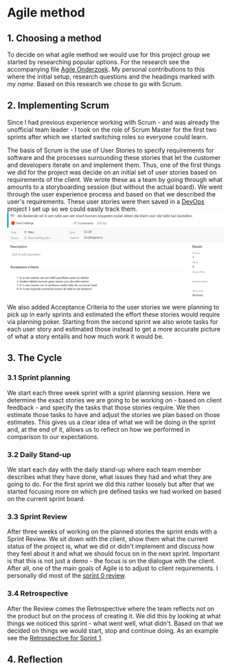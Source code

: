 # Agile method
## 1. Choosing a method
To decide on what agile method we would use for this project group we started by researching popular options. For the research see the accompanying file [Agile Onderzoek](Agile%20Onderzoek.pdf). My personal contributions to this where the initial setup, research questions and the headings marked with my *name*.
 Based on this research we chose to go with Scrum.

## 2. Implementing Scrum
Since I had previous experience working with Scrum - and was already the unofficial team leader - I took on the role of Scrum Master for the first two sprints after which we started switching roles so everyone could learn.

The basis of Scrum is the use of User Stories to specify requirements for software and the processes surrounding these stories that let the customer and developers iterate on and implement them. Thus, one of the first things we did for the project was decide on an initial set of user stories based on requirements of the client. We wrote these as a team by going through what amounts to a storyboarding session (but without the actual board). We went through the user experience process and based on that we described the user's requirements. These user stories were then saved in a [DevOps](https://dev.azure.com/OIBSS-F/S3-GP) project I set up so we could easily track them.
![An example user story](user_story.PNG)
We also added Acceptance Criteria to the user stories we were planning to pick up in early sprints and estimated the effort these stories would require via planning poker. Starting from the second sprint we also wrote tasks for each user story and estimated those instead to get a more accurate picture of what a story entails and how much work it would be.

## 3. The Cycle
### 3.1 Sprint planning
We start each three week sprint with a sprint planning session. Here we determine the exact stories we are going to be working on - based on client feedback - and specify the tasks that those stories require. We then estimate those tasks to have and adjust the stories we plan based on those estimates. This gives us a clear idea of what we will be doing in the sprint and, at the end of it, allows us to reflect on how we performed in comparison to our expectations.
### 3.2 Daily Stand-up
We start each day with the daily stand-up where each team member describes what they have done, what issues they had and what they are going to do. For the first sprint we did this rather loosely but after that we started focusing more on which pre defined tasks we had worked on based on the current sprint board.
### 3.3 Sprint Review
After three weeks of working on the planned stories the sprint ends with a Sprint Review. We sit down with the client, show them what the current status of the project is, what we did or didn't implement and discuss how they feel about it and what we should focus on in the next sprint. Important is that this is not just a demo - the focus is on the dialogue with the client. After all, one of the main goals of Agile is to adjust to client requirements. I personally did most of the [sprint 0 review](Oplevering%20Sprint%200.pdf).
### 3.4 Retrospective
After the Review comes the Retrospective where the team reflects not on the product but on the process of creating it. We did this by looking at what things we noticed this sprint - what went well, what didn't. Based on that we decided on things we would start, stop and continue doing. As an example see the [Retrospective for Sprint 1](https://dev.azure.com/OIBSS-F/S3-GP/_apps/hub/ms-devlabs.team-retrospectives.home?teamId=a0a88eb5-85ef-43b2-9cb4-7feb62a771fb&boardId=0daddb64-931a-4203-8951-9efd22e5181b).

## 4. Reflection
